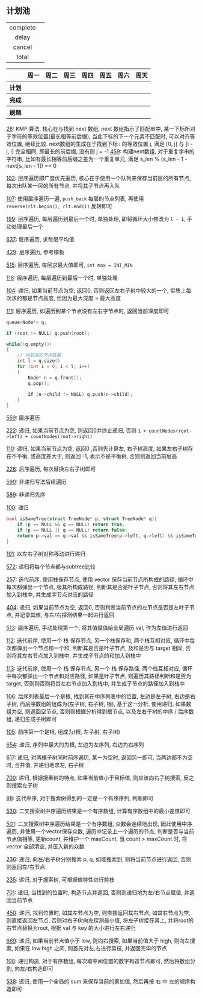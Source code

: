 ## 计划池

|          |       |
| :------: | :---: |
| complete |       |
|  delay   |       |
|  cancel  |       |
|  total   |       |


<table>
<tr>
<th></th>
<th>周一</th>
<th>周二</th>
<th>周三</th>
<th>周四</th>
<th>周五</th>
<th>周六</th>
<th>周天</th>
</tr>

<!-- ---------------- 计划 ---------------- -->
<tr>
<th>计划</th>

<!-- 周一 -->
<th>
</th>

<!-- 周二 -->
<th>
</th>

<!-- 周三 -->
<th>
</th>

<!-- 周四 -->
<th>
</th>

<!-- 周五 -->
<th>
</th>

<!-- 周六 -->
<th>
</th>

<!-- 周天 -->
<th>
</th>

</tr>

<!-- ---------------- 完成 ---------------- -->
<tr>
<th>完成</th>

<!-- 周一 -->
<th>
</th>

<!-- 周二 -->
<th>
</th>

<!-- 周三 -->
<th>
</th>

<!-- 周四 -->
<th>
</th>

<!-- 周五 -->
<th>
</th>

<!-- 周六 -->
<th>
</th>

<!-- 周天 -->
<th>
</th>

</tr>

<!-- ---------------- 刷题 ---------------- -->
<tr>
<th>刷题</th>

<!-- 周一 -->
<th>
</th>

<!-- 周二 -->
<th>
</th>

<!-- 周三 -->
<th>
</th>

<!-- 周四 -->
<th>
</th>

<!-- 周五 -->
<th>
</th>

<!-- 周六 -->
<th>
</th>

<!-- 周天 -->
<th>
</th>

</tr>

</table>


[28](https://leetcode.cn/problems/find-the-index-of-the-first-occurrence-in-a-string/): KMP 算法, 核心在与找到 next 数组, next 数组指示了匹配串中, 某一下标所对于字符的等效位置(最长相等前后缀), 当此下标的下一个元素不匹配时, 可以对齐等效位置, 继续比较. next数组的生成在于找到下标 i 的等效位置 j, 满足 [0, j] 与 [i - j, i] 完全相同, 即最长的前后缀, 没有则 j = -1
[459](https://leetcode.cn/problems/repeated-substring-pattern/): 构建next数组, 对于重复字串的字符串, 比如有最长相等前后缀之差为一个重复单元, 满足 s_len % (s_len - 1 - next[s_len - 1]) == 0

[102](https://leetcode.cn/problems/binary-tree-level-order-traversal/): 层序遍历即广度优先遍历, 核心在于使用一个队列来保存当前层的所有节点, 每次出队某一层的所有节点, 并将其子节点再入队

[107](https://leetcode.cn/problems/binary-tree-level-order-traversal-ii/): 使用层序遍历一遍, `push_back` 每层的节点列表, 再使用 `reverse(rlt.begin(), rlt.end())` 反转即可

[199](https://leetcode.cn/problems/binary-tree-right-side-view/): 层序遍历, 每层遍历到最后一个时, 单独处理, 即将循环大小修改为 `l - 1`, 手动处理最后一个

[637](https://leetcode.cn/problems/average-of-levels-in-binary-tree/): 层序遍历, 求每层平均值

[429](https://leetcode.cn/problems/n-ary-tree-level-order-traversal/): 层序遍历, 参考模板

[515](https://leetcode.cn/problems/find-largest-value-in-each-tree-row/): 层序遍历, 每层求最大值即可, `int max = INT_MIN`

[116](https://leetcode.cn/problems/populating-next-right-pointers-in-each-node/): 层序遍历, 每层遍历到最后一个时, 单独处理

[104](https://leetcode.cn/problems/maximum-depth-of-binary-tree/): 递归, 如果当前节点为空, 返回0, 否则返回左右子树中较大的一个, 实质上每次求的都是节点高度, 但因为最大深度 = 最大高度

[111](https://leetcode.cn/problems/minimum-depth-of-binary-tree/): 层序遍历, 如遍历到某个节点没有左右字节点时, 返回当前深度即可

```c++
queue<Node*> q;

if (root != NULL) q.push(root);

while(!q.empty())
{
    // 当前层的节点数量
    int l = q.size()
    for (int i = 0; i < l; i++)
    {
        Node* n = q.front();
        q.pop();

        if (n->child != NULL) q.push(n->child);
    }
}
```

[559](https://leetcode.cn/problems/maximum-depth-of-n-ary-tree/): 层序遍历

[222](https://leetcode.cn/problems/count-complete-tree-nodes/): 递归, 如果当前节点为空, 则返回0并终止递归, 否则 `1 + countNodes(root->left) + countNodes(root->right)`

[110](https://leetcode.cn/problems/balanced-binary-tree/): 递归, 如果当前节点为空, 返回0 ,否则先计算左, 右子树高度, 如果左右子树存在不平衡, 或高度差大于, 则返回 -1, 表示不是平衡树, 否则则返回当前层高

[226](https://leetcode.cn/problems/invert-binary-tree/): 后序遍历, 每次替换左右子树即可

[590](https://leetcode.cn/problems/n-ary-tree-postorder-traversal/): 非递归写法后续遍历

[589](https://leetcode.cn/problems/n-ary-tree-preorder-traversal/): 非递归先序

[100](https://leetcode.cn/problems/same-tree/): 递归

```c
bool isSameTree(struct TreeNode* p, struct TreeNode* q){
    if (p == NULL && q == NULL) return true;
    if (p == NULL || q == NULL) return false;
    return p->val == q->val && isSameTree(p->left, q->left) && isSameTree(p->right, q->right);
}
```

[101](https://leetcode.cn/problems/symmetric-tree/): 以左右子树对称移动进行递归

[572](https://leetcode.cn/problems/subtree-of-another-tree/): 递归将每个节点都与subtree比较

[257](https://leetcode.cn/problems/binary-tree-paths/): 迭代前序, 使用栈保存节点, 使用 vector 保存当前节点所构成的路径, 循环中每次都弹出一个节点, 极其所构成路径, 判断其是否是叶子节点, 否则将其左右节点加入到栈中, 并生成字节点对应的路径

[404](https://leetcode.cn/problems/sum-of-left-leaves/): 递归, 如果当前节点为空, 返回0, 否则判断当前节点的左节点是否是左叶子节点, 并记录其值, 与左/右探测结果一起进行返回

[513](https://leetcode.cn/problems/find-bottom-left-tree-value/submissions/): 层序遍历, 手动处理第一个, 将其值赋值给全局遍历 val, 作为左值进行返回

[112](https://leetcode.cn/problems/path-sum/): 迭代前序, 使用一个 栈 保存节点, 另一个栈保存和, 两个栈互相对应, 循环中每次都弹出一个节点和一个和, 判断其是否是叶子节点, 及和是否与 target 相同, 否则将其左右节点加入到栈中, 并生成子节点的和加入到栈中

[113](https://leetcode.cn/problems/path-sum-ii/): 迭代前序, 使用一个 栈 保存节点, 另一个 栈 保存路径, 两个栈互相对应, 循环中每次都弹出一个节点和对应路径, 如果是叶子节点, 则遍历其路径判断和是否为 target, 否则则否则将其左右节点加入到栈中, 并生成子节点的路径加入到栈中

[106](https://leetcode.cn/problems/construct-binary-tree-from-inorder-and-postorder-traversal/submissions/): 后序列表最后一个是根, 找到其在中序列表中的位置, 左边是左子树, 右边是右子树, 而后序数组的组成为(左子树, 右子树, 根), 基于这一分析, 使用递归, 如果数组为空, 则返回空节点, 否则则根据分析得到根节点, 以及左右子树的中序 / 后序数组, 递归生成子树即可

[105](https://leetcode.cn/problems/construct-binary-tree-from-preorder-and-inorder-traversal/submissions/): 前序第一个是根, 组成为(根, 左子树, 右子树)

[654](https://leetcode.cn/problems/maximum-binary-tree/): 递归, 序列中最大的为根, 左边为左序列, 右边为右序列

[617](https://leetcode.cn/problems/merge-two-binary-trees/): 递归, 对两棵子树同时前序遍历, 某一为空时, 返回另一即可, 当两边都不为空时, 合并值, 并递归地求左, 右子树

[700](https://leetcode.cn/problems/search-in-a-binary-search-tree/): 递归, 根据搜素树的特点, 如果当前值小于目标值, 则应该向右子树搜索, 反之则搜索左子树

[98](https://leetcode.cn/problems/validate-binary-search-tree/): 迭代中序, 对于搜索树得到的一定是一个有序序列, 判断即可

[530](https://leetcode.cn/problems/minimum-absolute-difference-in-bst/): 二叉搜索树中序遍历结果是一个有序数组, 计算有序数组中的最小差值即可

[501](https://leetcode.cn/problems/find-mode-in-binary-search-tree/): 二叉搜索树中序遍历结果是一个有序数组, 众数会连续地出现, 因此使用中序遍历, 并使用一个vector保存众数, 遍历中记录上一个遍历的节点, 判断是否与当前节点值相等, 更新count, 并维护一个 maxCount, 当 count > maxCount 时, 将 vector 全部清空, 并压入新的众数

[236](https://leetcode.cn/problems/lowest-common-ancestor-of-a-binary-tree/): 递归, 向左/右子树分别搜索 p, q, 如能搜索到, 则将当前节点进行返回, 否则则返回左/右节点

[235](https://leetcode.cn/problems/lowest-common-ancestor-of-a-binary-search-tree/): 递归, 对于搜索树, 可根据值特性进行剪枝

[701](https://leetcode.cn/problems/insert-into-a-binary-search-tree/): 递归, 当找到的位置时, 构造节点并返回, 否则则递归地为左/右节点赋值, 并返回当前节点

[450](https://leetcode.cn/problems/delete-node-in-a-bst/): 递归, 找到位置时, 如其左节点为空, 则直接返回其右节点, 如其右节点为空, 则直接返回左节点, 否则对右子树向左探测最小值, 将左子树接在其上, 并将root的右节点替换为root, 根据 val 与 key 的大小进行左右递归 

[669](https://leetcode.cn/problems/trim-a-binary-search-tree/): 递归, 如果当前节点值小于 low, 则向右搜索, 如果当前值大于 high, 则向左搜索, 如果在 low high 之间, 则首先对左,右进行剪枝, 并返回完毕的节点

[108](https://leetcode.cn/problems/convert-sorted-array-to-binary-search-tree/): 递归构造, 对于有序数组, 每次取中间位置的数字构造节点即可, 然后将数组分割, 向左/右构造即可

[538](https://leetcode.cn/problems/convert-bst-to-greater-tree/): 递归, 使用一个全局的 sum 来保存当前的累加值, 然后再按 右 中 左的顺序构造即可